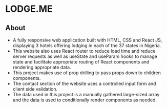 # LODGE.ME

## About

- A fully responsive web application built with HTML, CSS and React JS, displaying 3 hotels offering lodging in each of the 37  states in Nigeria.
- This website also uses React router to reduce load time and reduce server requests as well as  useState and useParam hooks to manage state and facilitate appropriate routing of React components and rendering appropriate data.
- This project makes use of prop drilling to pass props down to children components.
- The contact section of the website uses a controlled input form and client side validation.
- The data used in this project is a manually gathered large-sized array and the data is used to conditionally render components as needed.